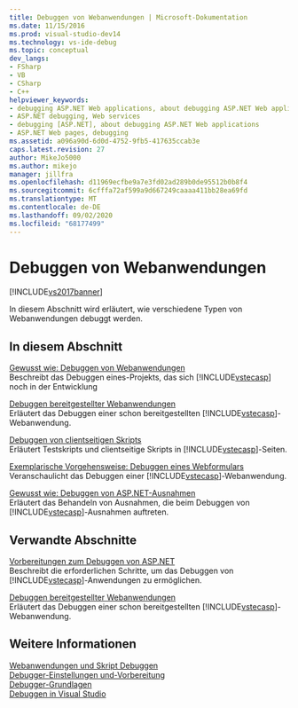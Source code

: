 ```yaml
---
title: Debuggen von Webanwendungen | Microsoft-Dokumentation
ms.date: 11/15/2016
ms.prod: visual-studio-dev14
ms.technology: vs-ide-debug
ms.topic: conceptual
dev_langs:
- FSharp
- VB
- CSharp
- C++
helpviewer_keywords:
- debugging ASP.NET Web applications, about debugging ASP.NET Web applications
- ASP.NET debugging, Web services
- debugging [ASP.NET], about debugging ASP.NET Web applications
- ASP.NET Web pages, debugging
ms.assetid: a096a90d-6d0d-4752-9fb5-417635ccab3e
caps.latest.revision: 27
author: MikeJo5000
ms.author: mikejo
manager: jillfra
ms.openlocfilehash: d11969ecfbe9a7e3fd02ad289b0de95512b0b8f4
ms.sourcegitcommit: 6cfffa72af599a9d667249caaaa411bb28ea69fd
ms.translationtype: MT
ms.contentlocale: de-DE
ms.lasthandoff: 09/02/2020
ms.locfileid: "68177499"
---
```

# <a name="debugging-web-applications"></a>Debuggen von Webanwendungen
[!INCLUDE[vs2017banner](../includes/vs2017banner.md)]

In diesem Abschnitt wird erläutert, wie verschiedene Typen von Webanwendungen debuggt werden.  
  
## <a name="in-this-section"></a>In diesem Abschnitt  
 [Gewusst wie: Debuggen von Webanwendungen](../debugger/how-to-debug-web-applications.md)  
 Beschreibt das Debuggen eines-Projekts, das sich [!INCLUDE[vstecasp](../includes/vstecasp-md.md)] noch in der Entwicklung  
  
 [Debuggen bereitgestellter Webanwendungen](../debugger/debugging-deployed-web-applications.md)  
 Erläutert das Debuggen einer schon bereitgestellten [!INCLUDE[vstecasp](../includes/vstecasp-md.md)]-Webanwendung.  
  
 [Debuggen von clientseitigen Skripts](../debugger/client-side-script-debugging.md)  
 Erläutert Testskripts und clientseitige Skripts in [!INCLUDE[vstecasp](../includes/vstecasp-md.md)]-Seiten.  
  
 [Exemplarische Vorgehensweise: Debuggen eines Webformulars](../debugger/walkthrough-debugging-a-web-form.md)  
 Veranschaulicht das Debuggen einer [!INCLUDE[vstecasp](../includes/vstecasp-md.md)]-Webanwendung.  
  
 [Gewusst wie: Debuggen von ASP.NET-Ausnahmen](../debugger/how-to-debug-aspnet-exceptions.md)  
 Erläutert das Behandeln von Ausnahmen, die beim Debuggen von [!INCLUDE[vstecasp](../includes/vstecasp-md.md)]-Ausnahmen auftreten.  
  
## <a name="related-sections"></a>Verwandte Abschnitte  
 [Vorbereitungen zum Debuggen von ASP.NET](../debugger/preparing-to-debug-aspnet.md)  
 Beschreibt die erforderlichen Schritte, um das Debuggen von [!INCLUDE[vstecasp](../includes/vstecasp-md.md)]-Anwendungen zu ermöglichen.  
  
 [Debuggen bereitgestellter Webanwendungen](../debugger/debugging-deployed-web-applications.md)  
 Erläutert das Debuggen einer schon bereitgestellten [!INCLUDE[vstecasp](../includes/vstecasp-md.md)]-Webanwendung.  
  
## <a name="see-also"></a>Weitere Informationen  
 [Webanwendungen und Skript Debuggen](../debugger/debugging-web-applications-and-script.md)   
 [Debugger-Einstellungen und-Vorbereitung](../debugger/debugger-settings-and-preparation.md)   
 [Debugger-Grundlagen](../debugger/debugger-basics.md)   
 [Debuggen in Visual Studio](../debugger/debugging-in-visual-studio.md)
